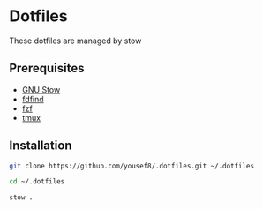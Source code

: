 # Dotfiles

These dotfiles are managed by stow

## Prerequisites

- [GNU Stow](https://www.gnu.org/software/stow/)
- [fdfind](https://github.com/sharkdp/fd)
- [fzf](https://github.com/junegunn/fzf)
- [tmux](https://github.com/tmux/tmux/wiki)

## Installation

```bash
git clone https://github.com/yousef8/.dotfiles.git ~/.dotfiles

cd ~/.dotfiles

stow .
```

